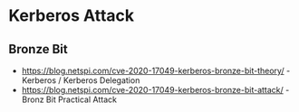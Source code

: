 # Kerberos Attack 

## Bronze Bit 
* https://blog.netspi.com/cve-2020-17049-kerberos-bronze-bit-theory/ - Kerberos / Kerberos Delegation 
* https://blog.netspi.com/cve-2020-17049-kerberos-bronze-bit-attack/ - Bronz Bit Practical Attack
